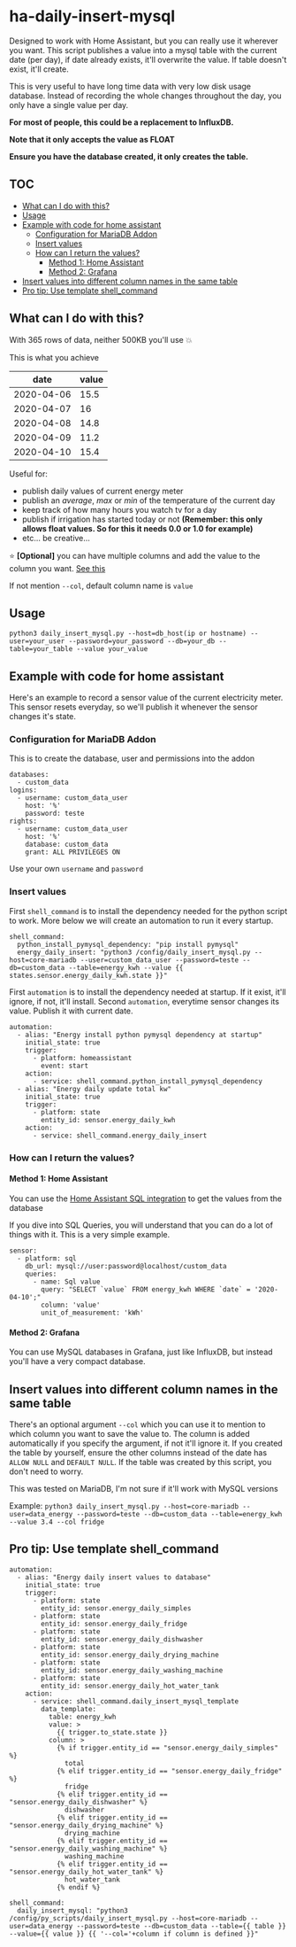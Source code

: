 # ha-daily-insert-mysql
Designed to work with Home Assistant, but you can really use it wherever you want.
This script publishes a value into a mysql table with the current date (per day), if date already exists, it'll overwrite the value.
If table doesn't exist, it'll create.

This is very useful to have long time data with very low disk usage database.
Instead of recording the whole changes throughout the day, you only have a single value per day.

**For most of people, this could be a replacement to InfluxDB.**

**Note that it only accepts the value as FLOAT**

**Ensure you have the database created, it only creates the table.**

## TOC
- [What can I do with this?](#what-can-i-do-with-this)
- [Usage](#usage)
- [Example with code for home assistant](#example-with-code-for-home-assistant)
  - [Configuration for MariaDB Addon](#configuration-for-mariadb-addon)
  - [Insert values](#insert-values)
  - [How can I return the values?](#how-can-i-return-the-values)
    - [Method 1: Home Assistant](#method-1-home-assistant)
    - [Method 2: Grafana](#method-2-grafana)
- [Insert values into different column names in the same table](#insert-values-into-different-column-names-in-the-same-table)
- [Pro tip: Use template shell_command](#pro-tip-use-template-shell_command)

## What can I do with this?
With 365 rows of data, neither 500KB you'll use :boom:

This is what you achieve

| date | value |
| ------ | ------- |
| 2020-04-06 | 15.5 |
| 2020-04-07 | 16 |
| 2020-04-08 | 14.8 |
| 2020-04-09| 11.2 |
| 2020-04-10 | 15.4 |

Useful for:
- publish daily values of current energy meter
- publish an *average*, *max* or *min* of the temperature of the current day
- keep track of how many hours you watch tv for a day
- publish if irrigation has started today or not **(Remember: this only allows float values. So for this it needs 0.0 or 1.0 for example)**
- etc... be creative...

:star: **[Optional]** you can have multiple columns and add the value to the column you want. [See this](#insert-values-into-different-column-names-in-the-same-table)

If not mention `--col`, default column name is `value`

## Usage
`python3 daily_insert_mysql.py --host=db_host(ip or hostname) --user=your_user --password=your_password --db=your_db --table=your_table --value your_value`

## Example with code for home assistant
Here's an example to record a sensor value of the current electricity meter.
This sensor resets everyday, so we'll publish it whenever the sensor changes it's state.

### Configuration for MariaDB Addon
This is to create the database, user and permissions into the addon

```
databases:
  - custom_data
logins:
  - username: custom_data_user
    host: '%'
    password: teste
rights:
  - username: custom_data_user
    host: '%'
    database: custom_data
    grant: ALL PRIVILEGES ON
```

Use your own `username` and `password`

### Insert values

First `shell_command` is to install the dependency needed for the python script to work. More below we will create an automation to run it every startup.
```
shell_command:
  python_install_pymysql_dependency: "pip install pymysql"
  energy_daily_insert: "python3 /config/daily_insert_mysql.py --host=core-mariadb --user=custom_data_user --password=teste --db=custom_data --table=energy_kwh --value {{ states.sensor.energy_daily_kwh.state }}"
```

First `automation` is to install the dependency needed at startup. If it exist, it'll ignore, if not, it'll install.
Second `automation`, everytime sensor changes its value. Publish it with current date.
```
automation:
  - alias: "Energy install python pymysql dependency at startup"
    initial_state: true
    trigger:
      - platform: homeassistant
        event: start
    action:
      - service: shell_command.python_install_pymysql_dependency
  - alias: "Energy daily update total kw"
    initial_state: true
    trigger:
      - platform: state
        entity_id: sensor.energy_daily_kwh
    action:
      - service: shell_command.energy_daily_insert
```

### How can I return the values?
#### Method 1: Home Assistant
You can use the [Home Assistant SQL integration](https://www.home-assistant.io/integrations/sql/) to get the values from the database

If you dive into SQL Queries, you will understand that you can do a lot of things with it.
This is a very simple example.
```
sensor:
  - platform: sql
    db_url: mysql://user:password@localhost/custom_data
    queries:
      - name: Sql value
        query: "SELECT `value` FROM energy_kwh WHERE `date` = '2020-04-10';"
        column: 'value'
        unit_of_measurement: 'kWh'
```

#### Method 2: Grafana
You can use MySQL databases in Grafana, just like InfluxDB, but instead you'll have a very compact database.

## Insert values into different column names in the same table

There's an optional argument `--col` which you can use it to mention to which column you want to save the value to.
The column is added automatically if you specify the argument, if not it'll ignore it.
If you created the table by yourself, ensure the other columns instead of the date has `ALLOW NULL` and `DEFAULT NULL`. If the table was created by this script, you don't need to worry.

This was tested on MariaDB, I'm not sure if it'll work with MySQL versions

Example:
`python3 daily_insert_mysql.py --host=core-mariadb --user=data_energy --password=teste --db=custom_data --table=energy_kwh --value 3.4 --col fridge`

## Pro tip: Use template shell_command
```
automation:
  - alias: "Energy daily insert values to database"
    initial_state: true
    trigger:
      - platform: state
        entity_id: sensor.energy_daily_simples
      - platform: state
        entity_id: sensor.energy_daily_fridge
      - platform: state
        entity_id: sensor.energy_daily_dishwasher
      - platform: state
        entity_id: sensor.energy_daily_drying_machine
      - platform: state
        entity_id: sensor.energy_daily_washing_machine
      - platform: state
        entity_id: sensor.energy_daily_hot_water_tank
    action:
      - service: shell_command.daily_insert_mysql_template
        data_template:
          table: energy_kwh
          value: >
            {{ trigger.to_state.state }}
          column: >
            {% if trigger.entity_id == "sensor.energy_daily_simples" %}
              total
            {% elif trigger.entity_id == "sensor.energy_daily_fridge" %}
              fridge
            {% elif trigger.entity_id == "sensor.energy_daily_dishwasher" %}
              dishwasher
            {% elif trigger.entity_id == "sensor.energy_daily_drying_machine" %}
              drying_machine
            {% elif trigger.entity_id == "sensor.energy_daily_washing_machine" %}
              washing_machine
            {% elif trigger.entity_id == "sensor.energy_daily_hot_water_tank" %}
              hot_water_tank
            {% endif %}

shell_command:
  daily_insert_mysql: "python3 /config/py_scripts/daily_insert_mysql.py --host=core-mariadb --user=data_energy --password=teste --db=custom_data --table={{ table }} --value={{ value }} {{ '--col='+column if column is defined }}"
```
